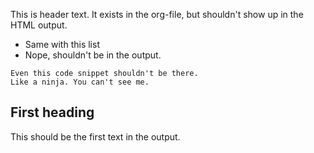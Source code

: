This is header text.
It exists in the org-file, but shouldn't show up in the HTML output.

 * Same with this list
 * Nope, shouldn't be in the output.

```
Even this code snippet shouldn't be there.
Like a ninja. You can't see me.
```

## First heading

This should be the first text in the output.
